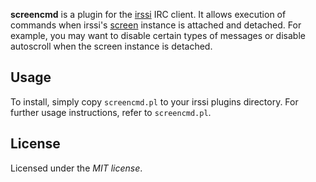 **screencmd** is a plugin for the [irssi](http://www.irssi.org/) IRC client. It allows execution of commands when irssi's [screen](http://www.gnu.org/software/screen/) instance is attached and detached. For example, you may want to disable certain types of messages or disable autoscroll when the screen instance is detached.

Usage
-------
To install, simply copy `screencmd.pl` to your irssi plugins directory. For further usage instructions, refer to `screencmd.pl`.

License
-------
Licensed under the *MIT license*.